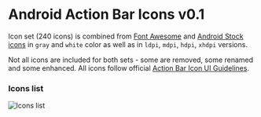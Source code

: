Android Action Bar Icons v0.1
==============

Icon set (240 icons) is combined from [Font Awesome](http://fortawesome.github.io/Font-Awesome/) and
[Android Stock icons](http://developer.android.com/design/downloads/index.html) in `gray` and `white` color as well as in
`ldpi`, `mdpi`, `hdpi`, `xhdpi` versions.

Not all icons are included for both sets - some are removed, some renamed and some enhanced.
All icons follow official [Action Bar Icon UI Guidelines](http://developer.android.com/guide/practices/ui_guidelines/icon_design_action_bar.html).

### Icons list

![Icons list](http://i.imgur.com/WkeNIkR.png)
